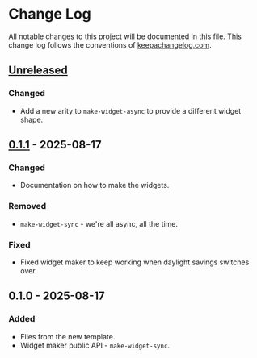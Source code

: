 # Change Log
All notable changes to this project will be documented in this file. This change log follows the conventions of [keepachangelog.com](http://keepachangelog.com/).

## [Unreleased]
### Changed
- Add a new arity to `make-widget-async` to provide a different widget shape.

## [0.1.1] - 2025-08-17
### Changed
- Documentation on how to make the widgets.

### Removed
- `make-widget-sync` - we're all async, all the time.

### Fixed
- Fixed widget maker to keep working when daylight savings switches over.

## 0.1.0 - 2025-08-17
### Added
- Files from the new template.
- Widget maker public API - `make-widget-sync`.

[Unreleased]: https://github.com/clojusc/colours/compare/0.1.1...HEAD
[0.1.1]: https://github.com/clojusc/colours/compare/0.1.0...0.1.1
